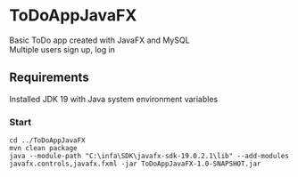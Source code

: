# ToDoAppJavaFX
Basic ToDo app created with JavaFX and MySQL <br />
Multiple users sign up, log in
## Requirements
Installed JDK 19 with Java system environment variables
### Start
```
cd ../ToDoAppJavaFX
mvn clean package
java --module-path "C:\infa\SDK\javafx-sdk-19.0.2.1\lib" --add-modules javafx.controls,javafx.fxml -jar ToDoAppJavaFX-1.0-SNAPSHOT.jar

```



